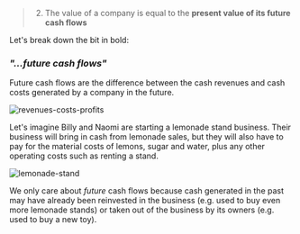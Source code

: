 > 2. The value of a company is equal to the **present value of its future cash flows**

Let's break down the bit in bold: 

### _**"...future cash flows"**_

Future cash flows are the difference between the cash revenues and cash costs generated by a company in the future. 

![revenues-costs-profits](graphics/revenues-costs-profits.png)

Let's imagine Billy and Naomi are starting a lemonade stand business. Their business will bring in cash from lemonade sales, but they will also have to pay for the material costs of lemons, sugar and water, plus any other operating costs such as renting a stand. 

![lemonade-stand](graphics/lemonade-stand.jpg)

We only care about *future* cash flows because cash generated in the past may have already been reinvested in the business (e.g. used to buy even more lemonade stands) or taken out of the business by its owners (e.g. used to buy a new toy).
